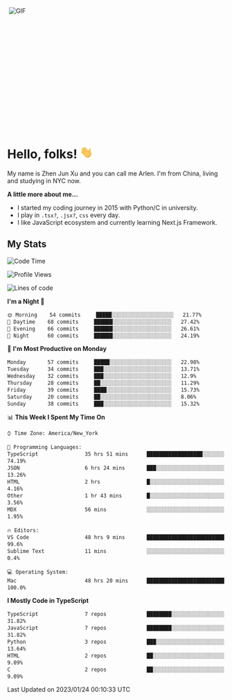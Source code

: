 <img align="right" alt="GIF" src="https://media.giphy.com/media/xUA7bdpLxQhsSQdyog/giphy.gif" width="500" height="320" />

# Hello, folks! <img src="https://raw.githubusercontent.com/arlenxuzj/arlenxuzj/master/assets/wave.gif" width="30px">

My name is Zhen Jun Xu and you can call me Arlen. I'm from China, living and studying in NYC now.

**A little more about me...**

 - I started my coding journey in 2015 with Python/C in university.
 - I play in `.tsx?`, `.jsx?`, `css` every day.
 - I like JavaScript ecosystem and currently learning Next.js Framework.

## My Stats

<!--START_SECTION:waka-->
![Code Time](http://img.shields.io/badge/Code%20Time-2%2C999%20hrs%2020%20mins-blue)

![Profile Views](http://img.shields.io/badge/Profile%20Views-7-blue)

![Lines of code](https://img.shields.io/badge/From%20Hello%20World%20I%27ve%20Written-437%20Thousand%20lines%20of%20code-blue)

**I'm a Night 🦉** 

```text
🌞 Morning    54 commits     █████░░░░░░░░░░░░░░░░░░░░   21.77% 
🌆 Daytime    68 commits     ██████░░░░░░░░░░░░░░░░░░░   27.42% 
🌃 Evening    66 commits     ██████░░░░░░░░░░░░░░░░░░░   26.61% 
🌙 Night      60 commits     ██████░░░░░░░░░░░░░░░░░░░   24.19%

```
📅 **I'm Most Productive on Monday** 

```text
Monday       57 commits     █████░░░░░░░░░░░░░░░░░░░░   22.98% 
Tuesday      34 commits     ███░░░░░░░░░░░░░░░░░░░░░░   13.71% 
Wednesday    32 commits     ███░░░░░░░░░░░░░░░░░░░░░░   12.9% 
Thursday     28 commits     ██░░░░░░░░░░░░░░░░░░░░░░░   11.29% 
Friday       39 commits     ████░░░░░░░░░░░░░░░░░░░░░   15.73% 
Saturday     20 commits     ██░░░░░░░░░░░░░░░░░░░░░░░   8.06% 
Sunday       38 commits     ███░░░░░░░░░░░░░░░░░░░░░░   15.32%

```


📊 **This Week I Spent My Time On** 

```text
⌚︎ Time Zone: America/New_York

💬 Programming Languages: 
TypeScript               35 hrs 51 mins      ██████████████████░░░░░░░   74.19% 
JSON                     6 hrs 24 mins       ███░░░░░░░░░░░░░░░░░░░░░░   13.26% 
HTML                     2 hrs               █░░░░░░░░░░░░░░░░░░░░░░░░   4.16% 
Other                    1 hr 43 mins        █░░░░░░░░░░░░░░░░░░░░░░░░   3.56% 
MDX                      56 mins             ░░░░░░░░░░░░░░░░░░░░░░░░░   1.95%

🔥 Editors: 
VS Code                  48 hrs 9 mins       █████████████████████████   99.6% 
Sublime Text             11 mins             ░░░░░░░░░░░░░░░░░░░░░░░░░   0.4%

💻 Operating System: 
Mac                      48 hrs 20 mins      █████████████████████████   100.0%

```

**I Mostly Code in TypeScript** 

```text
TypeScript               7 repos             ████████░░░░░░░░░░░░░░░░░   31.82% 
JavaScript               7 repos             ████████░░░░░░░░░░░░░░░░░   31.82% 
Python                   3 repos             ███░░░░░░░░░░░░░░░░░░░░░░   13.64% 
HTML                     2 repos             ██░░░░░░░░░░░░░░░░░░░░░░░   9.09% 
C                        2 repos             ██░░░░░░░░░░░░░░░░░░░░░░░   9.09%

```



 Last Updated on 2023/01/24 00:10:33 UTC
<!--END_SECTION:waka-->
